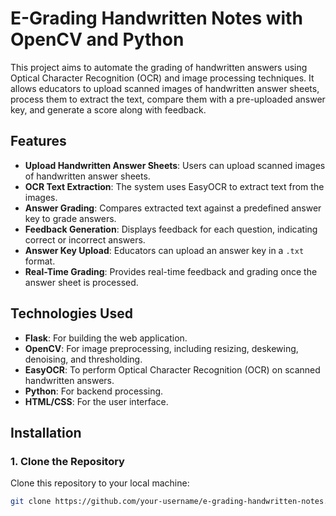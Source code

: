 # E-Grading Handwritten Notes with OpenCV and Python

This project aims to automate the grading of handwritten answers using Optical Character Recognition (OCR) and image processing techniques. It allows educators to upload scanned images of handwritten answer sheets, process them to extract the text, compare them with a pre-uploaded answer key, and generate a score along with feedback.

## Features

- **Upload Handwritten Answer Sheets**: Users can upload scanned images of handwritten answer sheets.
- **OCR Text Extraction**: The system uses EasyOCR to extract text from the images.
- **Answer Grading**: Compares extracted text against a predefined answer key to grade answers.
- **Feedback Generation**: Displays feedback for each question, indicating correct or incorrect answers.
- **Answer Key Upload**: Educators can upload an answer key in a `.txt` format.
- **Real-Time Grading**: Provides real-time feedback and grading once the answer sheet is processed.

## Technologies Used

- **Flask**: For building the web application.
- **OpenCV**: For image preprocessing, including resizing, deskewing, denoising, and thresholding.
- **EasyOCR**: To perform Optical Character Recognition (OCR) on scanned handwritten answers.
- **Python**: For backend processing.
- **HTML/CSS**: For the user interface.

## Installation

### 1. Clone the Repository

Clone this repository to your local machine:

```bash
git clone https://github.com/your-username/e-grading-handwritten-notes.git
